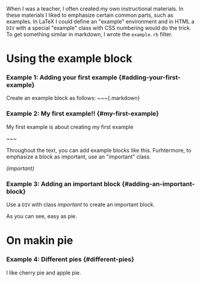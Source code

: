 When I was a teacher, I often created my own instructional materials. In
these materials I liked to emphasize certain common parts, such as
examples. In LaTeX I could define an "example" environment and in HTML a
`DIV` with a special "example" class with CSS numbering would do the
trick. To get something similar in markdown, I wrote the `example.rb`
filter.

Using the example block
=======================

<div class="example">

### Example 1: Adding your first example {#adding-your-first-example}

Create an example block as follows: ~\~~{.markdown}
<div class="example">

### Example 2: My first example!! {#my-first-example}

My first example is about creating my first example

</div>

~\~~

</div>

<div class="important">

Throughout the text, you can add example blocks like this. Furhtermore,
to emphasize a block as important, use an "important" class.

*(important)*

</div>

<div class="example">

### Example 3: Adding an important block {#adding-an-important-block}

Use a `DIV` with class *important* to create an important block.

</div>

As you can see, easy as pie.

On makin pie
============

<div class="example">

### Example 4: Different pies {#different-pies}

I like cherry pie and apple pie.

</div>
